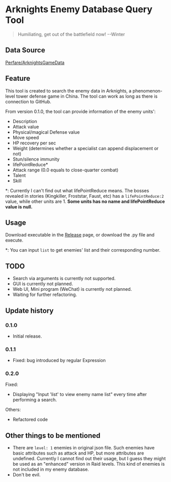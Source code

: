 # Arknights Enemy Database Query Tool

> Humiliating, get out of the battlefield now! --Winter

## Data Source

[Perfare/ArknightsGameData](https://github.com/Perfare/ArknightsGameData)

## Feature

This tool is created to search the enemy data in Arknights, a phenomenon-level tower defense game in China. The tool can work as long as there is connection to GitHub.

From version 0.1.0, the tool can provide information of the enemy units':

* Description
* Attack value
* Physical/magical Defense value
* Move speed
* HP recovery per sec
* Weight (determines whether a specialist can append displacement or not)
* Stun/silence immunity
* lifePointReduce\*
* Attack range (0.0 equals to close-quarter combat)
* Talent
* Skill

\*: Currently I can't find out what lifePointReduce means. The bosses revealed in stories (Kingkiller, Froststar, Faust, etc) has a ```lifePointReduce:2``` value, while other units are 1. **Some units has no name and lifePointReduce value is null.**

## Usage

Download executable in the [Release](https://github.com/Mark9804/arknights-enemydata-search/releases) page, or download the .py file and execute.

\*: You can input ```list``` to get enemies' list and their corresponding number.

## TODO

* Search via arguments is currently not supported.
* GUI is currently not planned.
* Web UI, Mini program (WeChat) is currently not planned.
* Waiting for further refactoring.

## Update history

### 0.1.0

* Initial release.

### 0.1.1

* Fixed: bug introduced by regular Expression

### 0.2.0

Fixed:

* Displaying "Input 'list' to view enemy name list" every time after performing a search.

Others:

* Refactored code

## Other things to be mentioned

* There are ```level: 1``` enemies in original json file. Such enemies have basic attributes such as attack and HP, but more attributes are undefined. Currently I cannot find out their usage, but I guess they might be used as an "enhanced" version in Raid levels. This kind of enemies is not included in my enemy database.
* Don't be evil.